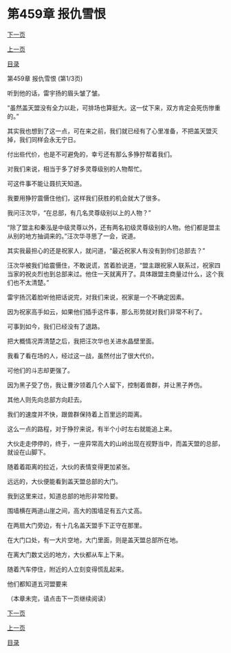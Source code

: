 <h1>第459章    报仇雪恨</h1>
            <div><p><a href="./1375_%E7%AC%AC459%E7%AB%A0_%E6%8A%A5%E4%BB%87%E9%9B%AA%E6%81%A8.md">下一页</a></p><p><a href="./1373_%E7%AC%AC458%E7%AB%A0_%E7%94%9F%E5%90%9E%E6%B4%BB%E5%89%A5.md">上一页</a></p><p><a href="../">目录</a></p></div>
            <div><p>第459章    报仇雪恨 (第1/3页)</p><p>听到他的话，雷宇扬的眉头皱了皱。</p><p>“虽然盖天盟没有全力以赴，可排场也算挺大。这一仗下来，双方肯定会死伤惨重的。”</p><p>其实我也想到了这一点，可在来之前，我们就已经有了心里准备，不把盖天盟灭掉，我们同样会永无宁日。</p><p>付出些代价，也是不可避免的，幸亏还有那么多狰狞帮着我们。</p><p>对我们来说，相当于多了好多灵尊级别的人物帮忙。</p><p>可这件事不能让聂抗天知道。</p><p>我要用狰狞震慑住他们，这样我们获胜的机会就大了很多。</p><p>我问汪次华，“在总部，有几名灵尊级别以上的人物？”</p><p>“除了盟主和秦泓是中级灵尊以外，还有两名初级灵尊级别的人物。他们都是盟主从别的地方抽调来的。”汪次华寻思了一会，说道。</p><p>其实我最担心的还是祝家人，就问道，“最近祝家人有没有到你们总部去？”</p><p>汪次华被我们给震慑住，不敢说谎，苦着脸说道，“盟主跟祝家人联系过，祝家四当家的祝炎烈也到总部来过。他住一天就离开了。具体跟盟主商量过什么，这个我们也不太清楚。”</p><p>雷宇扬沉着脸听他把话说完，对我们来说，祝家是一个不确定因素。</p><p>因为祝家高手如云，如果他们插手这件事，那么形势就对我们非常不利了。</p><p>可事到如今，我们已经没有了退路。</p><p>把大概情况弄清楚之后，我把汪次华也关进水晶壁里面。</p><p>我看了看在场的人，经过这一战，虽然付出了很大代价。</p><p>可他们的斗志却更强了。</p><p>因为黑子受了伤，我让曹汐领着几个人留下，控制着兽群，并让黑子养伤。</p><p>其他人则先向总部方向赶去。</p><p>我们的速度并不快，跟兽群保持着上百里远的距离。</p><p>这么一点的路程，对于狰狞来说，有半个小时左右就能追上来。</p><p>大伙走走停停的，终于，一座异常高大的山岭出现在视野当中，而盖天盟的总部，就设在山脚下。</p><p>随着着距离的拉近，大伙的表情变得更加紧张。</p><p>远远的，大伙便能看到盖天盟总部的大门。</p><p>我到这里来过，知道总部的地形非常险要。</p><p>围墙横在两道山崖之间，高大的围墙足有五六丈高。</p><p>在两扇大门旁边，有十几名盖天盟手下正守在那里。</p><p>在大门口处，有一大片空地，大门里面，则是盖天盟总部所在地。</p><p>在离大门数丈远的地方，大伙都从车上下来。</p><p>随着汽车停住，附近的人立刻变得慌乱起来。</p><p>他们都知道五河盟要来</p><p>（本章未完，请点击下一页继续阅读）</p></div>
            <div><p><a href="./1375_%E7%AC%AC459%E7%AB%A0_%E6%8A%A5%E4%BB%87%E9%9B%AA%E6%81%A8.md">下一页</a></p><p><a href="./1373_%E7%AC%AC458%E7%AB%A0_%E7%94%9F%E5%90%9E%E6%B4%BB%E5%89%A5.md">上一页</a></p><p><a href="../">目录</a></p></div>